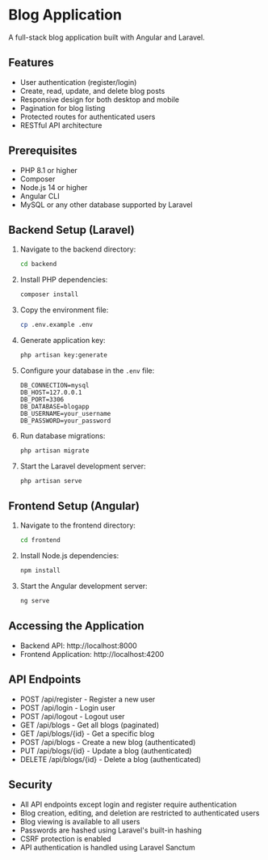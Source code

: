 # Blog Application

A full-stack blog application built with Angular and Laravel.

## Features

- User authentication (register/login)
- Create, read, update, and delete blog posts
- Responsive design for both desktop and mobile
- Pagination for blog listing
- Protected routes for authenticated users
- RESTful API architecture

## Prerequisites

- PHP 8.1 or higher
- Composer
- Node.js 14 or higher
- Angular CLI
- MySQL or any other database supported by Laravel

## Backend Setup (Laravel)

1. Navigate to the backend directory:
   ```bash
   cd backend
   ```

2. Install PHP dependencies:
   ```bash
   composer install
   ```

3. Copy the environment file:
   ```bash
   cp .env.example .env
   ```

4. Generate application key:
   ```bash
   php artisan key:generate
   ```

5. Configure your database in the `.env` file:
   ```
   DB_CONNECTION=mysql
   DB_HOST=127.0.0.1
   DB_PORT=3306
   DB_DATABASE=blogapp
   DB_USERNAME=your_username
   DB_PASSWORD=your_password
   ```

6. Run database migrations:
   ```bash
   php artisan migrate
   ```

7. Start the Laravel development server:
   ```bash
   php artisan serve
   ```

## Frontend Setup (Angular)

1. Navigate to the frontend directory:
   ```bash
   cd frontend
   ```

2. Install Node.js dependencies:
   ```bash
   npm install
   ```

3. Start the Angular development server:
   ```bash
   ng serve
   ```

## Accessing the Application

- Backend API: http://localhost:8000
- Frontend Application: http://localhost:4200

## API Endpoints

- POST /api/register - Register a new user
- POST /api/login - Login user
- POST /api/logout - Logout user
- GET /api/blogs - Get all blogs (paginated)
- GET /api/blogs/{id} - Get a specific blog
- POST /api/blogs - Create a new blog (authenticated)
- PUT /api/blogs/{id} - Update a blog (authenticated)
- DELETE /api/blogs/{id} - Delete a blog (authenticated)

## Security

- All API endpoints except login and register require authentication
- Blog creation, editing, and deletion are restricted to authenticated users
- Blog viewing is available to all users
- Passwords are hashed using Laravel's built-in hashing
- CSRF protection is enabled
- API authentication is handled using Laravel Sanctum 